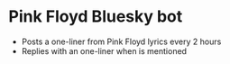 # Pink Floyd Bluesky bot

* Posts a one-liner from Pink Floyd lyrics every 2 hours
* Replies with an one-liner when is mentioned
  